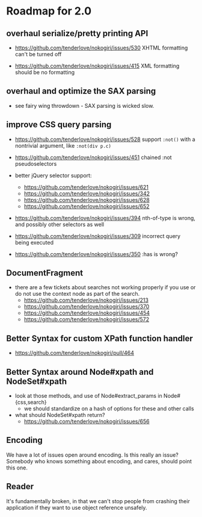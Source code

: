 # Roadmap for 2.0

## overhaul serialize/pretty printing API

* https://github.com/tenderlove/nokogiri/issues/530
  XHTML formatting can't be turned off

* https://github.com/tenderlove/nokogiri/issues/415
  XML formatting should be no formatting


## overhaul and optimize the SAX parsing

* see fairy wing throwdown - SAX parsing is wicked slow.


## improve CSS query parsing

* https://github.com/tenderlove/nokogiri/issues/528
  support `:not()` with a nontrivial argument, like `:not(div p.c)`

* https://github.com/tenderlove/nokogiri/issues/451
  chained :not pseudoselectors

* better jQuery selector support:
  * https://github.com/tenderlove/nokogiri/issues/621
  * https://github.com/tenderlove/nokogiri/issues/342
  * https://github.com/tenderlove/nokogiri/issues/628
  * https://github.com/tenderlove/nokogiri/issues/652

* https://github.com/tenderlove/nokogiri/issues/394
  nth-of-type is wrong, and possibly other selectors as well

* https://github.com/tenderlove/nokogiri/issues/309
  incorrect query being executed

* https://github.com/tenderlove/nokogiri/issues/350
  :has is wrong?


## DocumentFragment

* there are a few tickets about searches not working properly if you
  use or do not use the context node as part of the search.
  - https://github.com/tenderlove/nokogiri/issues/213
  - https://github.com/tenderlove/nokogiri/issues/370
  - https://github.com/tenderlove/nokogiri/issues/454
  - https://github.com/tenderlove/nokogiri/issues/572


## Better Syntax for custom XPath function handler

* https://github.com/tenderlove/nokogiri/pull/464


## Better Syntax around Node#xpath and NodeSet#xpath

* look at those methods, and use of Node#extract_params in Node#{css,search}
  * we should standardize on a hash of options for these and other calls
* what should NodeSet#xpath return?
  * https://github.com/tenderlove/nokogiri/issues/656

## Encoding

We have a lot of issues open around encoding. Is this really an issue?
Somebody who knows something about encoding, and cares, should point
this one.


## Reader

It's fundamentally broken, in that we can't stop people from crashing
their application if they want to use object reference unsafely.
